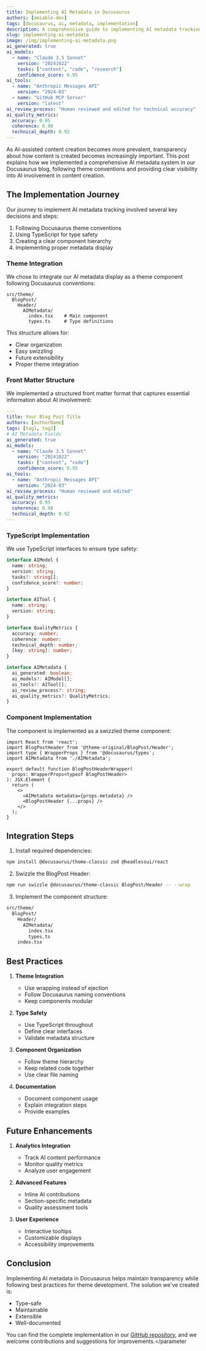 ```yaml
---
title: Implementing AI Metadata in Docusaurus
authors: [amiable-dev]
tags: [docusaurus, ai, metadata, implementation]
description: A comprehensive guide to implementing AI metadata tracking in Docusaurus blogs using theme components and TypeScript
slug: implementing-ai-metadata
image: /img/implementing-ai-metadata.png
ai_generated: true
ai_models: 
  - name: "Claude 3.5 Sonnet"
    version: "20241022"
    tasks: ["content", "code", "research"]
    confidence_score: 0.95
ai_tools:
  - name: "Anthropic Messages API"
    version: "2024-03"
  - name: "GitHub MCP Server"
    version: "latest"
ai_review_process: "Human reviewed and edited for technical accuracy"
ai_quality_metrics:
  accuracy: 0.95
  coherence: 0.98
  technical_depth: 0.92
---
```


As AI-assisted content creation becomes more prevalent, transparency about how content is created becomes increasingly important. This post explains how we implemented a comprehensive AI metadata system in our Docusaurus blog, following theme conventions and providing clear visibility into AI involvement in content creation.

<!--truncate-->

## The Implementation Journey

Our journey to implement AI metadata tracking involved several key decisions and steps:

1. Following Docusaurus theme conventions
2. Using TypeScript for type safety
3. Creating a clear component hierarchy
4. Implementing proper metadata display

### Theme Integration

We chose to integrate our AI metadata display as a theme component following Docusaurus conventions:

```text
src/theme/
  BlogPost/
    Header/
      AIMetadata/
        index.tsx    # Main component
        types.ts     # Type definitions
```

This structure allows for:
- Clear organization
- Easy swizzling
- Future extensibility
- Proper theme integration

### Front Matter Structure

We implemented a structured front matter format that captures essential information about AI involvement:

```yaml
---
title: Your Blog Post Title
authors: [authorName]
tags: [tag1, tag2]
# AI Metadata Fields
ai_generated: true
ai_models: 
  - name: "Claude 3.5 Sonnet"
    version: "20241022"
    tasks: ["content", "code"]
    confidence_score: 0.95
ai_tools:
  - name: "Anthropic Messages API"
    version: "2024-03"
ai_review_process: "Human reviewed and edited"
ai_quality_metrics:
  accuracy: 0.95
  coherence: 0.98
  technical_depth: 0.92
---
```

### TypeScript Implementation

We use TypeScript interfaces to ensure type safety:

```typescript
interface AIModel {
  name: string;
  version: string;
  tasks?: string[];
  confidence_score?: number;
}

interface AITool {
  name: string;
  version: string;
}

interface QualityMetrics {
  accuracy: number;
  coherence: number;
  technical_depth: number;
  [key: string]: number;
}

interface AIMetadata {
  ai_generated: boolean;
  ai_models?: AIModel[];
  ai_tools?: AITool[];
  ai_review_process?: string;
  ai_quality_metrics?: QualityMetrics;
}
```

### Component Implementation

The component is implemented as a swizzled theme component:

```tsx
import React from 'react';
import BlogPostHeader from '@theme-original/BlogPost/Header';
import type { WrapperProps } from '@docusaurus/types';
import AIMetadata from './AIMetadata';

export default function BlogPostHeaderWrapper(
  props: WrapperProps<typeof BlogPostHeader>
): JSX.Element {
  return (
    <>
      <AIMetadata metadata={props.metadata} />
      <BlogPostHeader {...props} />
    </>
  );
}
```

## Integration Steps

1. Install required dependencies:
```bash
npm install @docusaurus/theme-classic zod @headlessui/react
```

2. Swizzle the BlogPost Header:
```bash
npm run swizzle @docusaurus/theme-classic BlogPost/Header -- --wrap
```

3. Implement the component structure:
```bash
src/theme/
  BlogPost/
    Header/
      AIMetadata/
        index.tsx
        types.ts
    index.tsx
```

## Best Practices

1. **Theme Integration**
   - Use wrapping instead of ejection
   - Follow Docusaurus naming conventions
   - Keep components modular

2. **Type Safety**
   - Use TypeScript throughout
   - Define clear interfaces
   - Validate metadata structure

3. **Component Organization**
   - Follow theme hierarchy
   - Keep related code together
   - Use clear file naming

4. **Documentation**
   - Document component usage
   - Explain integration steps
   - Provide examples

## Future Enhancements

1. **Analytics Integration**
   - Track AI content performance
   - Monitor quality metrics
   - Analyze user engagement

2. **Advanced Features**
   - Inline AI contributions
   - Section-specific metadata
   - Quality assessment tools

3. **User Experience**
   - Interactive tooltips
   - Customizable displays
   - Accessibility improvements

## Conclusion

Implementing AI metadata in Docusaurus helps maintain transparency while following best practices for theme development. The solution we've created is:
- Type-safe
- Maintainable
- Extensible
- Well-documented

You can find the complete implementation in our [GitHub repository](https://github.com/amiable-dev/amiable-docusaurus), and we welcome contributions and suggestions for improvements.</parameter